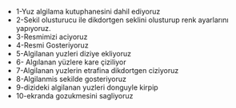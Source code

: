
* 1-Yuz algilama kutuphanesini dahil ediyoruz
* 2-Sekil olusturucu ile dikdortgen seklini olusturup renk ayarlarını yapıyoruz.
* 3-Resmimizi aciyoruz
* 4-Resmi Gosteriyoruz
* 5-Algilanan yuzleri diziye ekliyoruz
* 6- Algılanan yüzlere kare çiziliyor
* 7-Algilanan yuzlerin etrafina dikdortgen ciziyoruz
* 8-Algilanmis sekilde gosteriyoruz
* 9-dizideki algilanan yuzleri donguyle  kirpip
* 10-ekranda gozukmesini sagliyoruz
